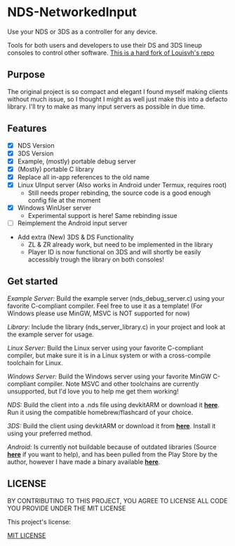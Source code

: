 NDS-NetworkedInput
===============
Use your NDS or 3DS as a controller for any device.

Tools for both users and developers to use their DS and 3DS lineup consoles to control other software.
[This is a hard fork of Louisvh's repo](https://github.com/Louisvh/NDS-controller)

## Purpose
The original project is so compact and elegant I found myself making clients without much issue, so I thought I might as well just make this into a defacto library. I'll try to make as many input servers as possible in due time.

## Features
- [x] NDS Version
- [x] 3DS Version
- [x] Example, (mostly) portable debug server
- [X] (Mostly) portable C library
- [X] Replace all in-app references to the old name
- [X] Linux UInput server (Also works in Android under Termux, requires root)
  - Still needs proper rebinding, the source code is a good enough config file at the moment
- [X] Windows WinUser server
  - Experimental support is here! Same rebinding issue
- [ ] Reimplement the Android input server
- Add extra (New) 3DS & DS Functionality
  - ZL & ZR already work, but need to be implemented in the library
  - Player ID is now functional on 3DS and will shortly be easily accessibly trough the library on both consoles!

## Get started
*Example Server:*
Build the example server (nds_debug_server.c) using your favorite C-compliant compiler. Feel free to use it as a template! (For Windows please use MinGW, MSVC is NOT supported for now)

*Library:*
Include the library (nds_server_library.c) in your project and look at the example server for usage.

*Linux Server:*
Build the Linux server using your favorite C-compliant compiler, but make sure it is in a Linux system or with a cross-compile toolchain for Linux.

*Windows Server:*
Build the Windows server using your favorite MinGW C-compliant compiler. Note MSVC and other toolchains are currently unsupported, but I'd love you to help me get them working!

*NDS:*
Build the client into a .nds file using devkitARM or download it __[here](https://github.com/Nomagno/NDS-NetworkedInput/releases/download/v1.5.0-alpha/NDS-NetworkedInput.nds)__.
Run it using the compatible homebrew/flashcard of your choice.

*3DS:*
Build the client using devkitARM or download it from __[here](https://github.com/Nomagno/NDS-NetworkedInput/releases/download/v1.5.0-alpha/3DS-NetworkedInput.cia)__. Install it
using your preferred method.

*Android:*
Is currently not buildable because of outdated libraries (Source __[here](https://github.com/Louisvh/NDS-controller-android-host)__ if you want to help), and has been pulled from the Play Store by the author, however I have made a binary available __[here](https://github.com/Nomagno/NDS-NetworkedInput/releases/download/v1.5.0-alpha/OLD_NDS_ANDROID_SERVER.apk)__.

## LICENSE

BY CONTRIBUTING TO THIS PROJECT, YOU AGREE TO LICENSE ALL CODE YOU PROVIDE UNDER THE MIT LICENSE

This project's license:

[MIT LICENSE](LICENSE)

